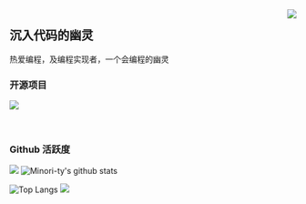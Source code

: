 <img align="right" src="https://count.getloli.com/get/@:ghost-in-China?theme=rule34">

## 沉入代码的幽灵

热爱编程，及编程实现者，一个会编程的幽灵



### 开源项目

[![](https://github-readme-stats.vercel.app/api/pin/?username=ghost-in-China&repo=chenrudaimadeyouling)](https://github.com/ghost-in-China/chenrudaimadeyouling)
<br><br><br>

### Github 活跃度

[![](https://activity-graph.herokuapp.com/graph?username=ghost-in-China&theme=dracula)](https://github.com/ashutosh00710/github-readme-activity-graph)
![Minori-ty's github stats](https://github-readme-stats.vercel.app/api?username=ghost-in-China&show_icons=true&theme=vue)

![Top Langs](https://github-readme-stats.vercel.app/api/top-langs/?username=ghost-in-China&langs_count=6)
![](https://github-readme-stats.vercel.app/api/top-langs/?username=ghost-in-China&layout=compact&langs_count=6)
